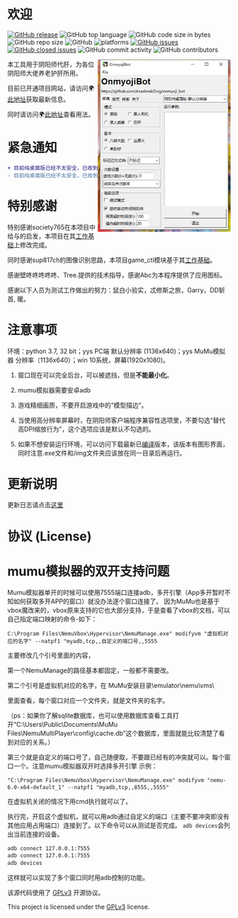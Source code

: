 # 欢迎

[![GitHub release](https://img.shields.io/github/release/academicdog/onmyoji_bot)](https://github.com/AcademicDog/onmyoji_bot/releases) ![GitHub top language](https://img.shields.io/github/languages/top/academicdog/onmyoji_bot) ![GitHub code size in bytes](https://img.shields.io/github/languages/code-size/academicdog/onmyoji_bot)  ![GitHub repo size](https://img.shields.io/github/repo-size/academicdog/onmyoji_bot)    ![GitHub](https://img.shields.io/github/license/academicdog/onmyoji_bot)   ![platforms](https://img.shields.io/badge/platform-win32|win64-brightgreen.svg) [![GitHub issues](https://img.shields.io/github/issues/academicdog/onmyoji_bot.svg)](https://github.com/academicdog/onmyoji_bot/issues) [![GitHub closed issues](https://img.shields.io/github/issues-closed/academicdog/onmyoji_bot.svg)](https://github.com/academicdog/onmyoji_bot/issues?q=is:issue+is:closed)  ![GitHub commit activity](https://img.shields.io/github/commit-activity/m/academicdog/onmyoji_bot)  ![GitHub contributors](https://img.shields.io/github/contributors/academicdog/onmyoji_bot.svg)

<img align="right" width="300" src="https://raw.githubusercontent.com/AcademicDog/myresource/master/usage.png" alt="copy URL to clipboard" />

本工具用于阴阳师代肝，为各位阴阳师大佬养老护肝所用。

目前已开通项目网站，请访问🌍[此地址](https://academicdog.github.io/onmyoji_bot/)获取最新信息。

同时请访问🌍[此地址](https://doc.onmyojibot.com/zh/latest/)查看用法。

# 紧急通知

```diff
+ 目前纯桌面版已经不太安全，已收到多个封号通知(正在统计，大部分人用的纯桌面版），如果实在要用，请至少带上沙盒或模拟器，用法见说明3.4和5.1章。
- 目前纯桌面版已经不太安全，已收到多个封号通知(正在统计，大部分人用的纯桌面版），如果实在要用，请至少带上沙盒或模拟器，用法见说明3.4和5.1章。
```

# 特别感谢

特别感谢society765在本项目中给与的启发，本项目在其[工作基础](https://github.com/society765/yys-auto-yuhun)上修改完成。

同时感谢sup817ch的图像识别思路，本项目game_ctl模块基于其[工作基础](https://github.com/sup817ch/AutoOnmyoji)。

感谢壁咚咚咚咚咚、Tree.提供的技术指导，感谢Abc为本程序提供了应用图标。

感谢以下人员为测试工作做出的努力：鼠白小验实，忒修斯之旅，Garry，DD斩首, 暖。

# 注意事项

环境：python 3.7, 32 bit；yys PC端 默认分辨率 (1136x640)；yys MuMu模拟器 分辨率（1136x640）；win 10系统，屏幕(1920x1080)。

1. 窗口现在可以完全后台，可以被遮挡，但是**不能最小化**。

2. mumu模拟器需要安卓adb

3. 游戏精细画质，不要开启游戏中的“模型描边”。

4. 当使用高分辨率屏幕时，在阴阳师客户端程序兼容性选项里，不要勾选“替代高DPI缩放行为”，这个选项应该是默认不勾选的。

5. 如果不想安装运行环境，可以访问下载最新已[编译](https://github.com/AcademicDog/onmyoji_bot/releases)版本，该版本有图形界面，同时注意.exe文件和/img文件夹应该放在同一目录后再运行。

# 更新说明
更新日志请点击[这里](https://github.com/AcademicDog/onmyoji_bot/blob/master/CHANGELOG.md)

# 协议 (License)
# mumu模拟器的双开支持问题

Mumu模拟器单开的时候可以使用7555端口连接adb，多开引擎（App多开暂时不知如何获取多开APP的窗口）就没办法逐个窗口连接了。
因为MuMu也是基于vbox魔改来的，vbox原来支持的它也大部分支持，于是查看了vbox的文档，可以自己指定端口映射的命令-如下：
```
C:\Program Files\NemuVbox\Hypervisor\NemuManage.exe" modifyvm "虚拟机对应的名字" --natpf1 "myadb,tcp,,自定义的端口号,,5555
```
主要修改几个引号里面的内容，

第一个NemuManage的路径基本都固定，一般都不需要改。

第二个引号是虚拟机对应的名字，在
MuMu安装目录\emulator\nemu\vms\

里面查看，每个窗口对应一个文件夹，就是文件夹的名字。

（ps：如果你了解sqlite数据库，也可以使用数据库查看工具打开“C:\Users\Public\Documents\MuMu Files\NemuMultiPlayer\config\cache.db”这个数据库，里面就能比较清楚了看到对应的关系。）

第三个就是自定义的端口号了，自己随便取，不要跟已经有的冲突就可以。每个窗口一个。注意mumu模拟器双开时选择多开引擎
示例：
```
"C:\Program Files\NemuVbox\Hypervisor\NemuManage.exe" modifyvm "nemu-6.0-x64-default_1" --natpf1 "myadb,tcp,,8555,,5555"

```
在虚拟机关闭的情况下用cmd执行就可以了。

执行完，开启这个虚拟机，就可以用adb通过自定义的端口（主要不要冲突即没有其他应用占用端口）连接到了。以下命令可以从测试是否完成。
`adb devices`会列出当前连接的设备。
```cmd
adb connect 127.0.0.1:7555
adb connect 127.0.0.1:7555
adb devices
```

这样就可以实现了多个窗口同时用adb控制的功能。



该源代码使用了 [GPLv3](https://www.gnu.org/licenses/gpl-3.0.html) 开源协议。

This project is licensed under the [GPLv3](https://www.gnu.org/licenses/gpl-3.0.html) license.